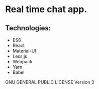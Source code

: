 # Real time chat app.
## Technologies:
  * ES6
  * React
  * Material-UI
  * Less.js
  * Webpack
  * Yarn
  * Babel

  GNU GENERAL PUBLIC LICENSE Version 3